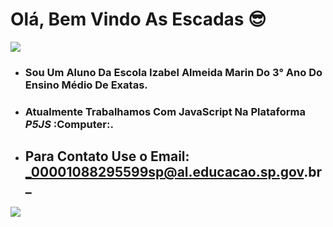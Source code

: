 # Olá, Bem Vindo As Escadas 😎
![](https://media1.tenor.com/m/H-NXH7iOy_gAAAAC/gojo-satoru-jujutsu-kaisen.gif)

- ### Sou Um Aluno Da Escola **Izabel Almeida Marin** Do 3° Ano Do Ensino Médio De Exatas.
- ### Atualmente Trabalhamos Com **JavaScript** Na Plataforma *P5JS* :Computer:.
- ## Para Contato Use o Email: _00001088295599sp@al.educacao.sp.gov.br_

![](https://media1.tenor.com/m/DuThn51FjPcAAAAC/nerd-emoji-nerd.gif)
